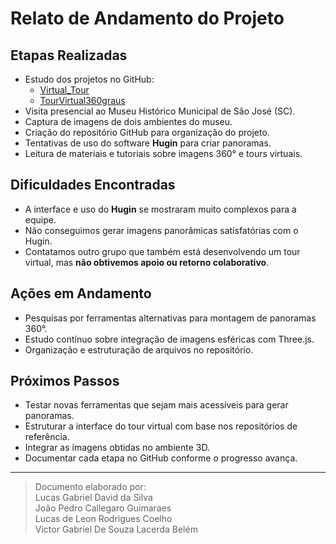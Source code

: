 #  Relato de Andamento do Projeto

##  Etapas Realizadas

- Estudo dos projetos no GitHub:
  - [Virtual_Tour](https://github.com/Guglevers/Virtual_Tour)
  - [TourVirtual360graus](https://github.com/TourVirtual360graus)
- Visita presencial ao Museu Histórico Municipal de São José (SC).
- Captura de imagens de dois ambientes do museu.
- Criação do repositório GitHub para organização do projeto.
- Tentativas de uso do software **Hugin** para criar panoramas.
- Leitura de materiais e tutoriais sobre imagens 360° e tours virtuais.

##  Dificuldades Encontradas

- A interface e uso do **Hugin** se mostraram muito complexos para a equipe.
- Não conseguimos gerar imagens panorâmicas satisfatórias com o Hugin.
- Contatamos outro grupo que também está desenvolvendo um tour virtual, mas **não obtivemos apoio ou retorno colaborativo**.

##  Ações em Andamento

- Pesquisas por ferramentas alternativas para montagem de panoramas 360°.
- Estudo contínuo sobre integração de imagens esféricas com Three.js.
- Organização e estruturação de arquivos no repositório.

##  Próximos Passos

- Testar novas ferramentas que sejam mais acessíveis para gerar panoramas.
- Estruturar a interface do tour virtual com base nos repositórios de referência.
- Integrar as imagens obtidas no ambiente 3D.
- Documentar cada etapa no GitHub conforme o progresso avança.

---

> Documento elaborado por:  
Lucas Gabriel David da Silva  
João Pedro Callegaro Guimaraes  
Lucas de Leon Rodrigues Coelho  
Victor Gabriel De Souza Lacerda Belém
